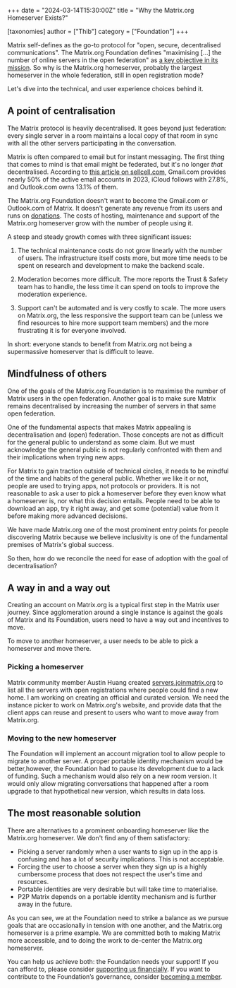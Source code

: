 +++
date = "2024-03-14T15:30:00Z"
title = "Why the Matrix.org Homeserver Exists?"

[taxonomies]
author = ["Thib"]
category = ["Foundation"]
+++

Matrix self-defines as the go-to protocol for "open, secure, decentralised communications". The Matrix.org Foundation defines "maximising […] the number of online servers in the open federation" as [a key objective in its mission](/about/#mission). So why is the Matrix.org homeserver, probably the largest homeserver in the whole federation, still in open registration mode?

Let's dive into the technical, and user experience choices behind it.

<!-- more -->

## A point of centralisation

The Matrix protocol is heavily decentralised. It goes beyond just federation: every single server in a room maintains a local copy of that room in sync with all the other servers participating in the conversation.

Matrix is often compared to email but for instant messaging. The first thing that comes to mind is that email might be federated, but it's no longer _that_ decentralised. According to [this article on sellcell.com](https://www.sellcell.com/blog/most-popular-email-provider-by-number-of-users/), Gmail.com provides nearly 50% of the active email accounts in 2023, iCloud follows with 27.8%, and Outlook.com owns 13.1% of them.

The Matrix.org Foundation doesn't want to become the Gmail.com or Outlook.com of Matrix. It doesn't generate any revenue from its users and runs on [donations](/support). The costs of hosting, maintenance and support of the Matrix.org homeserver grow with the number of people using it.

A steep and steady growth comes with three significant issues:

1. The technical maintenance costs do not grow linearly with the number of users. The infrastructure itself costs more, but more time needs to be spent on research and development to make the backend scale.

2. Moderation becomes more difficult. The more reports the Trust & Safety team has to handle, the less time it can spend on tools to improve the moderation experience.

3. Support can't be automated and is very costly to scale. The more users on Matrix.org, the less responsive the support team can be (unless we find resources to hire more support team members) and the more frustrating it is for everyone involved.

In short: everyone stands to benefit from Matrix.org not being a supermassive homeserver that is difficult to leave.


## Mindfulness of others

One of the goals of the Matrix.org Foundation is to maximise the number of Matrix users in the open federation. Another goal is to make sure Matrix remains decentralised by increasing the number of servers in that same open federation.

One of the fundamental aspects that makes Matrix appealing is decentralisation and (open) federation. Those concepts are not as difficult for the general public to understand as some claim. But we must acknowledge the general public is not regularly confronted with them and their implications when trying new apps.

For Matrix to gain traction outside of technical circles, it needs to be mindful of the time and habits of the general public. Whether we like it or not, people are used to trying apps, not protocols or providers. It is not reasonable to ask a user to pick a homeserver before they even know what a homeserver is, nor what this decision entails. People need to be able to download an app, try it right away, and get some (potential) value from it before making more advanced decisions.

We have made Matrix.org one of the most prominent entry points for people discovering Matrix because we believe inclusivity is one of the fundamental premises of Matrix's global success.

So then, how do we reconcile the need for ease of adoption with the goal of decentralisation?


## A way in and a way out

Creating an account on Matrix.org is a typical first step in the Matrix user journey. Since agglomeration around a single instance is against the goals of Matrix and its Foundation, users need to have a way out and incentives to move.

To move to another homeserver, a user needs to be able to pick a homeserver and move there.


### Picking a homeserver

Matrix community member Austin Huang created [servers.joinmatrix.org](servers.joinmatrix.org) to list all the servers with open registrations where people could find a new home. I am working on creating an official and curated version. We need the instance picker to work on Matrix.org's website, and provide data that the client apps can reuse and present to users who want to move away from Matrix.org.


### Moving to the new homeserver

The Foundation will implement an account migration tool to allow people to migrate to another server. A proper portable identity mechanism would be better,however, the Foundation had to pause its development due to a lack of funding. Such a mechanism would also rely on a new room version. It would only allow migrating conversations that happened after a room upgrade to that hypothetical new version, which results in data loss.


## The most reasonable solution

There are alternatives to a prominent onboarding homeserver like the Matrix.org homeserver. We don't find any of them satisfactory:



* Picking a server randomly when a user wants to sign up in the app is confusing and has a lot of security implications. This is not acceptable.
* Forcing the user to choose a server when they sign up is a highly cumbersome process that does not respect the user's time and resources.
* Portable identities are very desirable but will take time to materialise.
* P2P Matrix depends on a portable identity mechanism and is further away in the future.

As you can see, we at the Foundation need to strike a balance as we pursue goals that are occasionally in tension with one another, and the Matrix.org homeserver is a prime example. We are committed both to making Matrix more accessible, and to doing the work to de-center the Matrix.org homeserver.

You can help us achieve both: the Foundation needs your support! If you can afford to, please consider [supporting us financially](/support/). If you want to contribute to the Foundation’s governance, consider [becoming a member](/membership/).
